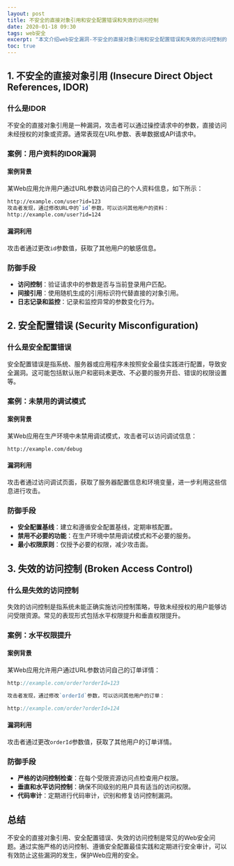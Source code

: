 ```yaml
---
layout: post
title: 不安全的直接对象引用和安全配置错误和失效的访问控制
date: 2020-01-18 09:30
tags: web安全
excerpt: "本文介绍web安全漏洞-不安全的直接对象引用和安全配置错误和失效的访问控制的攻击与防御。"
toc: true
---	
```


## 1. 不安全的直接对象引用 (Insecure Direct Object References, IDOR)

### 什么是IDOR

不安全的直接对象引用是一种漏洞，攻击者可以通过操控请求中的参数，直接访问未经授权的对象或资源。通常表现在URL参数、表单数据或API请求中。

### 案例：用户资料的IDOR漏洞

#### 案例背景

某Web应用允许用户通过URL参数访问自己的个人资料信息，如下所示：

```bash
http://example.com/user?id=123
攻击者发现，通过修改URL中的`id`参数，可以访问其他用户的资料：
http://example.com/user?id=124
```

#### 漏洞利用

攻击者通过更改`id`参数值，获取了其他用户的敏感信息。

### 防御手段

- **访问控制**：验证请求中的参数是否与当前登录用户匹配。
- **间接引用**：使用随机生成的引用标识符代替直接的对象引用。
- **日志记录和监控**：记录和监控异常的参数变化行为。

## 2. 安全配置错误 (Security Misconfiguration)

### 什么是安全配置错误

安全配置错误是指系统、服务器或应用程序未按照安全最佳实践进行配置，导致安全漏洞。这可能包括默认账户和密码未更改、不必要的服务开启、错误的权限设置等。

### 案例：未禁用的调试模式

#### 案例背景

某Web应用在生产环境中未禁用调试模式，攻击者可以访问调试信息：

```
http://example.com/debug
```

#### 漏洞利用

攻击者通过访问调试页面，获取了服务器配置信息和环境变量，进一步利用这些信息进行攻击。

### 防御手段

- **安全配置基线**：建立和遵循安全配置基线，定期审核配置。
- **禁用不必要的功能**：在生产环境中禁用调试模式和不必要的服务。
- **最小权限原则**：仅授予必要的权限，减少攻击面。

## 3. 失效的访问控制 (Broken Access Control)

### 什么是失效的访问控制

失效的访问控制是指系统未能正确实施访问控制策略，导致未经授权的用户能够访问受限资源。常见的表现形式包括水平权限提升和垂直权限提升。

### 案例：水平权限提升

#### 案例背景

某Web应用允许用户通过URL参数访问自己的订单详情：

```go
http://example.com/order?orderId=123

攻击者发现，通过修改`orderId`参数，可以访问其他用户的订单：

http://example.com/order?orderId=124
```

#### 漏洞利用

攻击者通过更改`orderId`参数值，获取了其他用户的订单详情。

### 防御手段

- **严格的访问控制检查**：在每个受限资源访问点检查用户权限。
- **垂直和水平访问控制**：确保不同级别的用户具有适当的访问权限。
- **代码审计**：定期进行代码审计，识别和修复访问控制漏洞。

## 总结

不安全的直接对象引用、安全配置错误、失效的访问控制是常见的Web安全问题。通过实施严格的访问控制、遵循安全配置最佳实践和定期进行安全审计，可以有效防止这些漏洞的发生，保护Web应用的安全。

